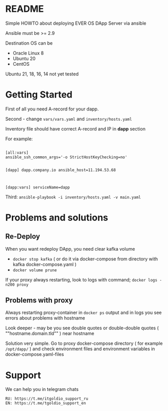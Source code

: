 # README

Simple HOWTO about deploying EVER OS DApp Server via ansible

Ansible must be >= 2.9

Destination OS can be
 - Oracle Linux 8
 - Ubuntu 20
 - CentOS

Ubuntu 21, 18, 16, 14 not yet tested

# Getting Started

First of all you need A-record for your dapp.

Second - change ```vars/vars.yaml``` and ```inventory/hosts.yaml```

Inventory file should have correct A-record and IP in **dapp** section

For example:

<code>
[all:vars]
ansible_ssh_common_args='-o StrictHostKeyChecking=no'

[dapp]
dapp.company.io ansible_host=11.194.53.68

[dapp:vars]
serviceName=dapp
</code>

Third:
```ansible-playbook -i inventory/hosts.yaml -v main.yaml```


# Problems and solutions

## Re-Deploy

When you want redeploy DApp, you need clear kafka volume

 - ```docker stop kafka``` ( or do it via docker-compose from directory with kafka docker-compose.yaml )
 - ```docker volume prune```

If your proxy always restarting, look to logs with command; ```docker logs -n200 proxy```

## Problems with proxy

Always restarting proxy-container in ```docker ps``` output and in logs you see errors about problems with hostname

Look deeper - may be you see double quotes or double-double quotes ( ""hostname.domain.tld"" ) near hostname

Solution very simple. Go to proxy docker-compose directory ( for example ```/opt/dapp/``` ) and check environment files and environment variables in docker-compose.yaml-files


# Support

We can help you in telegram chats

    RU: https://t.me/itgoldio_support_ru
    EN: https://t.me/tgoldio_support_en
